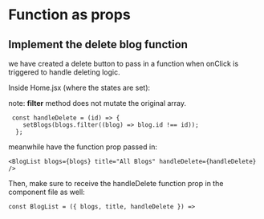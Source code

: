 # Function as props

## Implement the delete blog function

we have created a delete button to pass in a function when onClick is triggered to handle deleting logic.

Inside Home.jsx (where the states are set):

note: **filter** method does not mutate the original array.

```
 const handleDelete = (id) => {
    setBlogs(blogs.filter((blog) => blog.id !== id));
  };

```

meanwhile have the function prop passed in:

```
<BlogList blogs={blogs} title="All Blogs" handleDelete={handleDelete} />
```

Then, make sure to receive the handleDelete function prop in the component file as well:

```
const BlogList = ({ blogs, title, handleDelete }) =>
```
